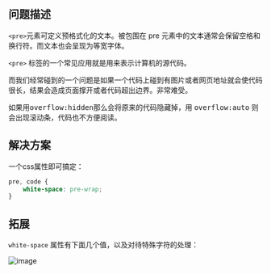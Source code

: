 ## 问题描述

`<pre>`元素可定义预格式化的文本。被包围在 pre 元素中的文本通常会保留空格和换行符。而文本也会呈现为等宽字体。

`<pre>` 标签的一个常见应用就是用来表示计算机的源代码。

而我们经常碰到的一个问题是如果一个代码上碰到有图片或者网页地址就会使代码很长，结果会造成页面撑开或者代码超出边界。非常难受。

如果用<kbd>overflow:hidden</kbd>那么会将原来的代码隐藏掉，用 <kbd>overflow:auto</kbd> 则会出现滚动条，代码也不方便阅读。


## 解决方案
一个css属性即可搞定：
```css
pre, code {
    white-space: pre-wrap;
}
```

## 拓展
`white-space` 属性有下面几个值，以及对待特殊字符的处理：

![image](https://user-images.githubusercontent.com/23518990/72599154-1e7c9400-394c-11ea-89c4-e5498cf197d2.png)

